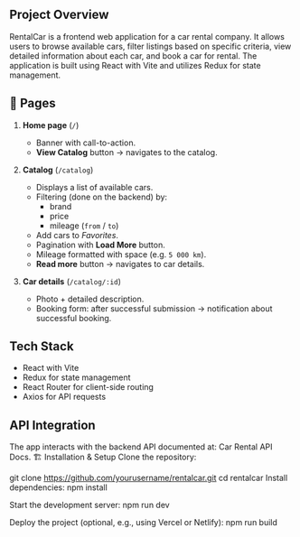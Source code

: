 ##  Project Overview

RentalCar is a frontend web application for a car rental company. 
It allows users to browse available cars, filter listings based on specific criteria, view detailed information about each car, and book a car for rental. The application is built using React with Vite and utilizes Redux for state management.

## 📄 Pages

1. **Home page** (`/`)

   - Banner with call-to-action.
   - **View Catalog** button → navigates to the catalog.

2. **Catalog** (`/catalog`)

   - Displays a list of available cars.
   - Filtering (done on the backend) by:
     - brand
     - price
     - mileage (`from` / `to`)
   - Add cars to _Favorites_.
   - Pagination with **Load More** button.
   - Mileage formatted with space (e.g. `5 000 km`).
   - **Read more** button → navigates to car details.

3. **Car details** (`/catalog/:id`)
   - Photo + detailed description.
   - Booking form: after successful submission → notification about successful booking.

## Tech Stack

- React with Vite
- Redux for state management
- React Router for client-side routing
- Axios for API requests

## API Integration

The app interacts with the backend API documented at: Car Rental API Docs.
🏗 Installation & Setup
Clone the repository:

git clone https://github.com/yourusername/rentalcar.git cd rentalcar
Install dependencies:
npm install

Start the development server:
npm run dev

Deploy the project (optional, e.g., using Vercel or Netlify):
npm run build
